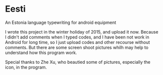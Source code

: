 # Eesti
An Estonia language typewriting for android equipment

I wrote this project in the winter holiday of 2015, and upload it now.
Because I didn't add comments when I typed codes, and I have been not work in Android for long time, so I just upload codes and other recourse without comments. But there are some screen shoot pictures whilh may help to understand how this program work.

Special thanks to Zhe Xu, who beautied some of pictures, especially the icon, in the program.
